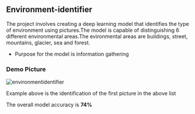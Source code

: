 ## Environment-identifier 
The project involves creating a deep learning model that identifies the type of environment using pictures.The model is capable of distinguishing 6 different environmental areas.The evironmental areas are buildings, street, mountains, glacier, sea and forest.
- Purpose for the model is information gathering

### Demo Picture

![environmentidentifier](https://user-images.githubusercontent.com/88351433/189066611-8f8d09d9-efdb-48a5-8db4-387066f4ccff.png)

Example above is the identification of the first picture in the above list

The overall model accuracy is **74%**
 


